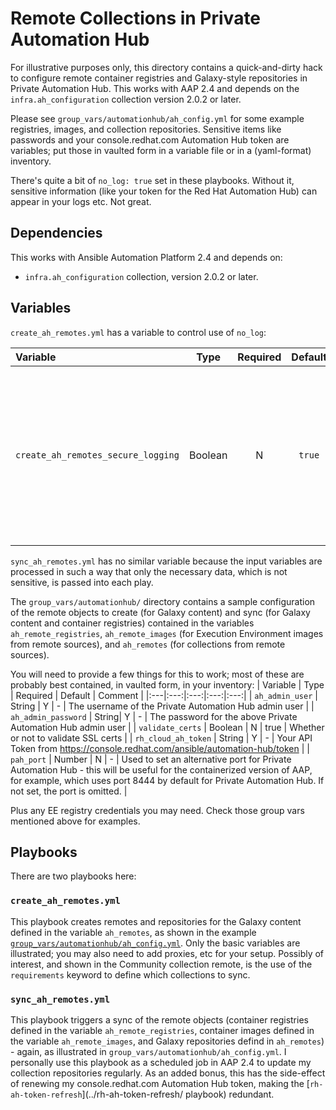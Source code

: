 # Remote Collections in Private Automation Hub

For illustrative purposes only, this directory contains a quick-and-dirty hack to configure remote container registries and Galaxy-style repositories in Private Automation Hub. This works with AAP 2.4 and depends on the `infra.ah_configuration` collection version 2.0.2 or later.

Please see `group_vars/automationhub/ah_config.yml` for some example registries, images, and collection repositories. Sensitive items like passwords and your console.redhat.com Automation Hub token are variables; put those in vaulted form in a variable file or in a (yaml-format) inventory.

There's quite a bit of `no_log: true` set in these playbooks. Without it, sensitive information (like your token for the Red Hat Automation Hub) can appear in your logs etc. Not great.

## Dependencies
This works with Ansible Automation Platform 2.4 and depends on:
- `infra.ah_configuration` collection, version 2.0.2 or later.

## Variables

`create_ah_remotes.yml` has a variable to control use of `no_log`:

| Variable | Type | Required | Default | Comment |
|:---|:---:|:---:|:---:|:---:|
| `create_ah_remotes_secure_logging` | Boolean | N | `true` | Setting this to `false` will allow debugging, but will also show sensitive information like passwords and tokens. Use with caution. |

`sync_ah_remotes.yml` has no similar variable because the input variables are processed in such a way that only the necessary data, which is not sensitive, is passed into each play.


The `group_vars/automationhub/` directory contains a sample configuration of the remote objects to create (for Galaxy content) and sync (for Galaxy content and container registries) contained in the variables `ah_remote_registries`, `ah_remote_images` (for Execution Environment images from remote sources), and `ah_remotes` (for collections from remote sources).

You will need to provide a few things for this to work; most of these are probably best contained, in vaulted form, in your inventory:
| Variable | Type | Required | Default | Comment |
|:---|:---:|:---:|:---:|:---:|
| `ah_admin_user` | String | Y | - | The username of the Private Automation Hub admin user |
| `ah_admin_password` | String| Y | - | The password for the above Private Automation Hub admin user |
| `validate_certs` | Boolean | N  | true | Whether or not to validate SSL certs |
| `rh_cloud_ah_token` | String | Y | - | Your API Token from https://console.redhat.com/ansible/automation-hub/token |
| `pah_port` | Number | N | - | Used to set an alternative port for Private Automation Hub - this will be useful for the containerized version of AAP, for example, which uses port 8444 by default for Private Automation Hub. If not set, the port is omitted. |

Plus any EE registry credentials you may need. Check those group vars mentioned above for examples.

## Playbooks

There are two playbooks here:

### `create_ah_remotes.yml`
This playbook creates remotes and repositories for the Galaxy content defined in the variable `ah_remotes`, as shown in the example [`group_vars/automationhub/ah_config.yml`](group_vars/automationhub/ah_config.yml). Only the basic variables are illustrated; you may also need to add proxies, etc for your setup. Possibly of interest, and shown in the Community collection remote, is the use of the `requirements` keyword to define which collections to sync.

### `sync_ah_remotes.yml`
This playbook triggers a sync of the remote objects (container registries defined in the variable `ah_remote_registries`, container images defined in the variable `ah_remote_images`, and Galaxy repositories defind in `ah_remotes`) - again, as illustrated in `group_vars/automationhub/ah_config.yml`. I personally use this playbook as a scheduled job in AAP 2.4 to update my collection repositories regularly. As an added bonus, this has the side-effect of renewing my console.redhat.com Automation Hub token, making the [`rh-ah-token-refresh`](../rh-ah-token-refresh/ playbook) redundant.
